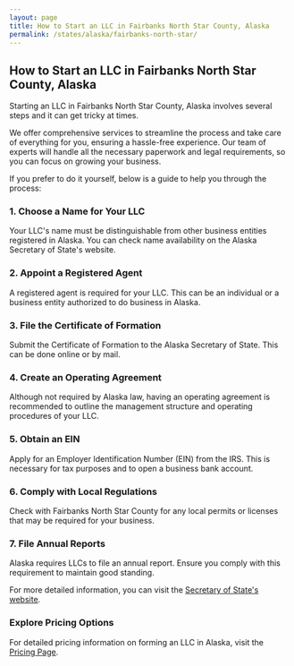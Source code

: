 ```yaml
---
layout: page
title: How to Start an LLC in Fairbanks North Star County, Alaska
permalink: /states/alaska/fairbanks-north-star/
---
```


<h2>How to Start an LLC in Fairbanks North Star County, Alaska</h2>

<p>Starting an LLC in Fairbanks North Star County, Alaska involves several steps and it can get tricky at times.</p>

<p>We offer comprehensive services to streamline the process and take care of everything for you, ensuring a hassle-free experience. Our team of experts will handle all the necessary paperwork and legal requirements, so you can focus on growing your business.</p>

<p>If you prefer to do it yourself, below is a guide to help you through the process:</p>

<h3>1. Choose a Name for Your LLC</h3>
<p>Your LLC's name must be distinguishable from other business entities registered in Alaska. You can check name availability on the Alaska Secretary of State's website.</p>

<h3>2. Appoint a Registered Agent</h3>
<p>A registered agent is required for your LLC. This can be an individual or a business entity authorized to do business in Alaska.</p>

<h3>3. File the Certificate of Formation</h3>
<p>Submit the Certificate of Formation to the Alaska Secretary of State. This can be done online or by mail.</p>

<h3>4. Create an Operating Agreement</h3>
<p>Although not required by Alaska law, having an operating agreement is recommended to outline the management structure and operating procedures of your LLC.</p>

<h3>5. Obtain an EIN</h3>
<p>Apply for an Employer Identification Number (EIN) from the IRS. This is necessary for tax purposes and to open a business bank account.</p>

<h3>6. Comply with Local Regulations</h3>
<p>Check with Fairbanks North Star County for any local permits or licenses that may be required for your business.</p>

<h3>7. File Annual Reports</h3>
<p>Alaska requires LLCs to file an annual report. Ensure you comply with this requirement to maintain good standing.</p>

<p>For more detailed information, you can visit the <a href="https://www.sos.alaska.gov/">Secretary of State's website</a>.</p>

<h3>Explore Pricing Options</h3>
<p>For detailed pricing information on forming an LLC in Alaska, visit the <a href="{ '/new-pricing/' | relative_url }">Pricing Page</a>.</p>
